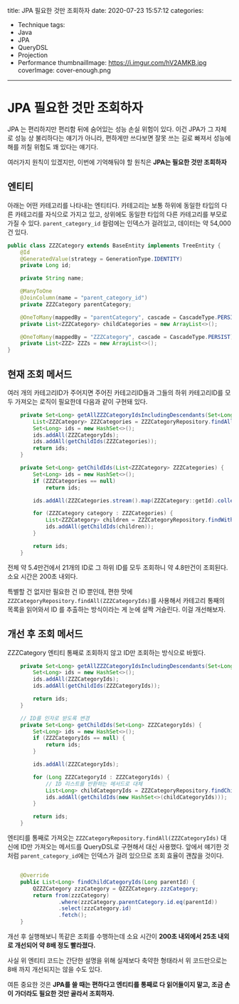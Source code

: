 title: JPA 필요한 것만 조회하자
date: 2020-07-23 15:57:12
categories:
  - Technique
tags:
  - Java
  - JPA
  - QueryDSL
  - Projection
  - Performance
thumbnailImage: https://i.imgur.com/hV2AMKB.jpg
coverImage: cover-enough.png
---
# JPA 필요한 것만 조회하자

JPA 는 편리하지만 편리함 뒤에 숨어있는 성능 손실 위험이 있다. 이건 JPA가 그 자체로 성능 상 불리하다는 얘기가 아니라, 편하게만 쓰다보면 잘못 쓰는 길로 빠져서 성능에 해를 끼칠 위험도 꽤 있다는 얘기다.

여러가지 원칙이 있겠지만, 이번에 기억해둬야 할 원칙은 **JPA는 필요한 것만 조회하자**

## 엔티티

아래는 어떤 카테고리를 나타내는 엔티티다. 카테고리는 보통 하위에 동일한 타입의 다른 카테고리를 자식으로 가지고 있고, 상위에도 동일한 타입의 다른 카테고리를 부모로 가질 수 있다. `parent_category_id` 컬럼에는 인덱스가 걸려있고, 데이터는 약 54,000건 있다.

```java
public class ZZZCategory extends BaseEntity implements TreeEntity {
    @Id
    @GeneratedValue(strategy = GenerationType.IDENTITY)
    private Long id;

    private String name;

    @ManyToOne
    @JoinColumn(name = "parent_category_id")
    private ZZZCategory parentCategory;

    @OneToMany(mappedBy = "parentCategory", cascade = CascadeType.PERSIST)
    private List<ZZZCategory> childCategories = new ArrayList<>();

    @OneToMany(mappedBy = "ZZZCategory", cascade = CascadeType.PERSIST)
    private List<ZZZ> ZZZs = new ArrayList<>();
}
```


## 현재 조회 메서드

여러 개의 카테고리ID가 주어지면 주어진 카테고리ID들과 그들의 하위 카테고리ID를 모두 가져오는 로직이 필요한데 다음과 같이 구현돼 있다.

```java
    private Set<Long> getAllZZZCategoryIdsIncludingDescendants(Set<Long> ZZZCategoryIds) {
        List<ZZZCategory> ZZZCategories = ZZZCategoryRepository.findAll(ZZZCategoryIds);
        Set<Long> ids = new HashSet<>();
        ids.addAll(ZZZCategoryIds);
        ids.addAll(getChildIds(ZZZCategories));
        return ids;
    }

    private Set<Long> getChildIds(List<ZZZCategory> ZZZCategories) {
        Set<Long> ids = new HashSet<>();
        if (ZZZCategories == null)
            return ids;

        ids.addAll(ZZZCategories.stream().map(ZZZCategory::getId).collect(toList()));

        for (ZZZCategory category : ZZZCategories) {
            List<ZZZCategory> children = ZZZCategoryRepository.findWithFetchedChildren(category.getId()).getChildCategories();
            ids.addAll(getChildIds(children));
        }

        return ids;
    }
```

전체 약 5.4만건에서 21개의 ID로 그 하위 ID를 모두 조회하니 약 4.8만건이 조회된다. 소요 시간은 200초 내외다.

특별할 건 없지만 필요한 건 ID 뿐인데, 편한 맛에 `ZZZCategoryRepository.findAll(ZZZCategoryIds)`를 사용해서 카테고리 통째의 목록을 읽어와서 ID 를 추출하는 방식이라는 게 눈에 살짝 거슬린다. 이걸 개선해보자.


## 개선 후 조회 메서드

ZZZCategory 엔티티 통째로 조회하지 않고 ID만 조회하는 방식으로 바꿨다.

```java
    private Set<Long> getAllZZZCategoryIdsIncludingDescendants(Set<Long> ZZZCategoryIds) {
        Set<Long> ids = new HashSet<>();
        ids.addAll(ZZZCategoryIds);
        ids.addAll(getChildIds(ZZZCategoryIds));

        return ids;
    }

    // ID를 인자로 받도록 변경
    private Set<Long> getChildIds(Set<Long> ZZZCategoryIds) {
        Set<Long> ids = new HashSet<>();
        if (ZZZCategoryIds == null) {
            return ids;
        }

        ids.addAll(ZZZCategoryIds);

        for (Long ZZZCategoryId : ZZZCategoryIds) {
            // ID 리스트를 반환하는 메서드로 대체
            List<Long> childCategoryIds = ZZZCategoryRepository.findChildCategoryIds(ZZZCategoryId);
            ids.addAll(getChildIds(new HashSet<>(childCategoryIds)));
        }

        return ids;
    }
```

엔티티를 통째로 가져오는 `ZZZCategoryRepository.findAll(ZZZCategoryIds)` 대신에 ID만 가져오는 메서드를 QueryDSL로 구현해서 대신 사용했다. 앞에서 얘기한 것처럼 `parent_category_id`에는 인덱스가 걸려 있으므로 조회 효율이 괜찮을 것이다.

```java

    @Override
    public List<Long> findChildCategoryIds(Long parentId) {
        QZZZCategory zzzCategory = QZZZCategory.zzzCategory;
        return from(zzzCategory)
                .where(zzzCategory.parentCategory.id.eq(parentId))
                .select(zzzCategory.id)
                .fetch();
    }

```

개선 후 실행해보니 똑같은 조회를 수행하는데 소요 시간이 **200초 내외에서 25초 내외로 개선되어 약 8배 정도 빨라졌다.**

사실 위 엔티티 코드는 간단한 설명을 위해 실제보다 축약한 형태라서 위 코드만으로는 8배 까지 개선되지는 않을 수도 있다.

여튼 중요한 것은 **JPA를 쓸 때는 편하다고 엔티티를 통째로 다 읽어들이지 말고, 조금 손이 가더라도 필요한 것만 골라서 조회하자.**

